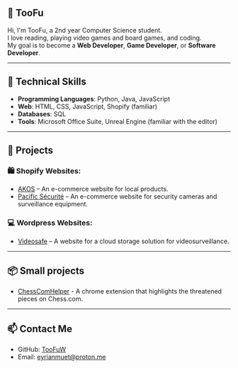 ## 👋 TooFu

Hi, I'm TooFu, a 2nd year Computer Science student.  
I love reading, playing video games and board games, and coding.  
My goal is to become a **Web Developer**, **Game Developer**, or **Software Developer**.

---

## 🔧 Technical Skills

- **Programming Languages**: Python, Java, JavaScript
- **Web**: HTML, CSS, JavaScript, Shopify (familiar)
- **Databases**: SQL
- **Tools**: Microsoft Office Suite, Unreal Engine (familiar with the editor)

---

## 🚀 Projects

### 🛍️ Shopify Websites:
- [AKOS](https://akos.nc/) – An e-commerce website for local products.
- [Pacific Sécurité](https://pacificsecurite.nc/) – An e-commerce website for security cameras and surveillance equipment.

### 💻 Wordpress Websites:
- [Videosafe](https://videosafe.pacificsecurite.nc/) – A website for a cloud storage solution for videosurveillance.

---

## 📦 Small projects

- [ChessComHelper](https://github.com/TooFuW/ChromeExtension_ChessComHelper/) - A chrome extension that highlights the threatened pieces on Chess.com.

---

## 📫 Contact Me

- GitHub: [TooFuW](https://github.com/TooFuW)
- Email: [eyrianmuet@proton.me](mailto:eyrianmuet@proton.me)
<!--- - Portfolio: [Coming Soon](https://example.com) --->
